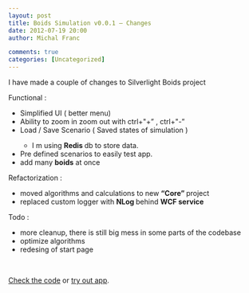 ```yaml
---
layout: post
title: Boids Simulation v0.0.1 – Changes
date: 2012-07-19 20:00
author: Michal Franc

comments: true
categories: [Uncategorized]
---
```

<p>I have made a couple of changes to Silverlight Boids project </p> <p>Functional :</p> <ul> <li>Simplified UI ( better menu)</li> <li>Ability to zoom in zoom out with ctrl+"+” , ctrl+"-”</li> <li>Load / Save Scenario ( Saved states of simulation )</li> <ul> <li>I m using <strong>Redis </strong>db to store data.</li></ul> <li>Pre defined scenarios to easily test app.</li> <li>add many <strong>boids</strong> at once</li></ul> <p>Refactorization : </p> <ul> <li>moved algorithms and calculations to new <strong>“Core” </strong>project</li> <li>replaced custom logger with <strong>NLog </strong>behind <strong>WCF service</strong></li></ul> <p>Todo :</p> <ul> <li>more cleanup, there is still big mess in some parts of the codebase</li> <li>optimize algorithms</li> <li>redesing of start page</li></ul> <p>&nbsp;</p> <p><a href="https://github.com/Michal Franc
ik/SilverlightBoids/">Check the code</a> or <a href="http://projects.mfranc.com/project/boids/run">try out app</a>.</p>
